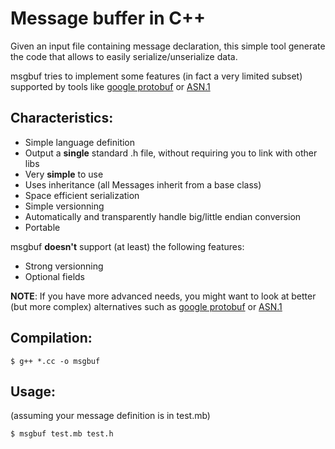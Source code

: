 # Message buffer in C++

Given an input file containing message declaration, this simple tool generate the code that allows to easily serialize/unserialize data.

msgbuf tries to implement some features (in fact a very limited subset) supported by tools like [google protobuf] or [ASN.1]

## Characteristics:
* Simple language definition
* Output a **single** standard .h file, without requiring you to link with other libs
* Very **simple** to use
* Uses inheritance (all Messages inherit from a base class)
* Space efficient serialization
* Simple versionning
* Automatically and transparently handle big/little endian conversion
* Portable

msgbuf **doesn't** support (at least) the following features:
* Strong versionning
* Optional fields

**NOTE**: If you have more advanced needs, you might want to look at better (but more complex) alternatives such as [google protobuf] or [ASN.1]

## Compilation:
    $ g++ *.cc -o msgbuf

## Usage:
(assuming your message definition is in test.mb)

    $ msgbuf test.mb test.h

  [google protobuf]: http://code.google.com/p/protobuf/
  [ASN.1]: http://en.wikipedia.org/wiki/Abstract_Syntax_Notation_One
